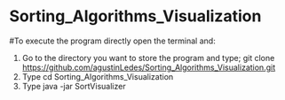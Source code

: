 # Sorting_Algorithms_Visualization

#To execute the program directly open the terminal and:

1) Go to the directory you want to store the program and type; git clone https://github.com/agustinLedes/Sorting_Algorithms_Visualization.git
2) Type cd Sorting_Algorithms_Visualization
3) Type java -jar SortVisualizer
